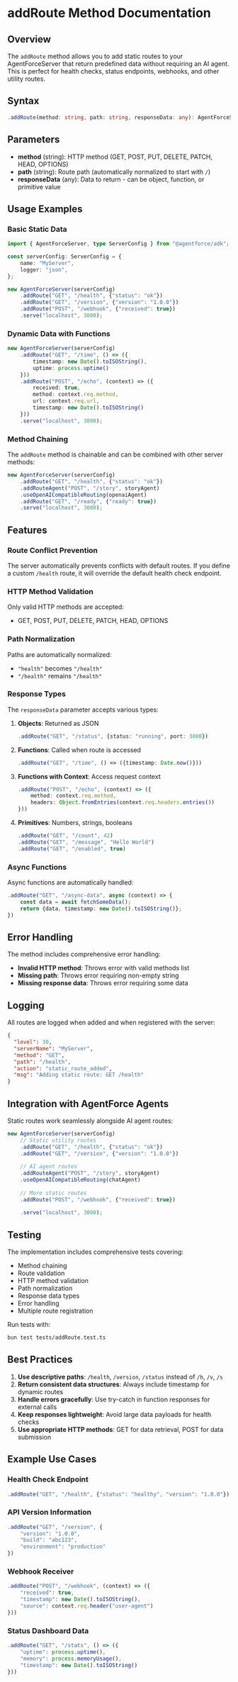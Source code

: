 # addRoute Method Documentation

## Overview

The `addRoute` method allows you to add static routes to your AgentForceServer that return predefined data without requiring an AI agent. This is perfect for health checks, status endpoints, webhooks, and other utility routes.

## Syntax

```typescript
.addRoute(method: string, path: string, responseData: any): AgentForceServer
```

## Parameters

- **method** (string): HTTP method (GET, POST, PUT, DELETE, PATCH, HEAD, OPTIONS)
- **path** (string): Route path (automatically normalized to start with `/`)
- **responseData** (any): Data to return - can be object, function, or primitive value

## Usage Examples

### Basic Static Data

```typescript
import { AgentForceServer, type ServerConfig } from "@agentforce/adk";

const serverConfig: ServerConfig = {
    name: "MyServer",
    logger: "json",
};

new AgentForceServer(serverConfig)
    .addRoute("GET", "/health", {"status": "ok"})
    .addRoute("GET", "/version", {"version": "1.0.0"})
    .addRoute("POST", "/webhook", {"received": true})
    .serve("localhost", 3000);
```

### Dynamic Data with Functions

```typescript
new AgentForceServer(serverConfig)
    .addRoute("GET", "/time", () => ({
        timestamp: new Date().toISOString(),
        uptime: process.uptime()
    }))
    .addRoute("POST", "/echo", (context) => ({
        received: true,
        method: context.req.method,
        url: context.req.url,
        timestamp: new Date().toISOString()
    }))
    .serve("localhost", 3000);
```

### Method Chaining

The `addRoute` method is chainable and can be combined with other server methods:

```typescript
new AgentForceServer(serverConfig)
    .addRoute("GET", "/health", {"status": "ok"})
    .addRouteAgent("POST", "/story", storyAgent)
    .useOpenAICompatibleRouting(openaiAgent)
    .addRoute("GET", "/ready", {"ready": true})
    .serve("localhost", 3000);
```

## Features

### Route Conflict Prevention

The server automatically prevents conflicts with default routes. If you define a custom `/health` route, it will override the default health check endpoint.

### HTTP Method Validation

Only valid HTTP methods are accepted:
- GET, POST, PUT, DELETE, PATCH, HEAD, OPTIONS

### Path Normalization

Paths are automatically normalized:
- `"health"` becomes `"/health"`
- `"/health"` remains `"/health"`

### Response Types

The `responseData` parameter accepts various types:

1. **Objects**: Returned as JSON
   ```typescript
   .addRoute("GET", "/status", {status: "running", port: 3000})
   ```

2. **Functions**: Called when route is accessed
   ```typescript
   .addRoute("GET", "/time", () => ({timestamp: Date.now()}))
   ```

3. **Functions with Context**: Access request context
   ```typescript
   .addRoute("POST", "/echo", (context) => ({
       method: context.req.method,
       headers: Object.fromEntries(context.req.headers.entries())
   }))
   ```

4. **Primitives**: Numbers, strings, booleans
   ```typescript
   .addRoute("GET", "/count", 42)
   .addRoute("GET", "/message", "Hello World")
   .addRoute("GET", "/enabled", true)
   ```

### Async Functions

Async functions are automatically handled:

```typescript
.addRoute("GET", "/async-data", async (context) => {
    const data = await fetchSomeData();
    return {data, timestamp: new Date().toISOString()};
})
```

## Error Handling

The method includes comprehensive error handling:

- **Invalid HTTP method**: Throws error with valid methods list
- **Missing path**: Throws error requiring non-empty string
- **Missing response data**: Throws error requiring some data

## Logging

All routes are logged when added and when registered with the server:

```json
{
  "level": 30,
  "serverName": "MyServer",
  "method": "GET",
  "path": "/health",
  "action": "static_route_added",
  "msg": "Adding static route: GET /health"
}
```

## Integration with AgentForce Agents

Static routes work seamlessly alongside AI agent routes:

```typescript
new AgentForceServer(serverConfig)
    // Static utility routes
    .addRoute("GET", "/health", {"status": "ok"})
    .addRoute("GET", "/version", {"version": "1.0.0"})
    
    // AI agent routes
    .addRouteAgent("POST", "/story", storyAgent)
    .useOpenAICompatibleRouting(chatAgent)
    
    // More static routes
    .addRoute("POST", "/webhook", {"received": true})
    
    .serve("localhost", 3000);
```

## Testing

The implementation includes comprehensive tests covering:
- Method chaining
- Route validation
- HTTP method validation
- Path normalization
- Response data types
- Error handling
- Multiple route registration

Run tests with:
```bash
bun test tests/addRoute.test.ts
```

## Best Practices

1. **Use descriptive paths**: `/health`, `/version`, `/status` instead of `/h`, `/v`, `/s`
2. **Return consistent data structures**: Always include timestamp for dynamic routes
3. **Handle errors gracefully**: Use try-catch in function responses for external calls
4. **Keep responses lightweight**: Avoid large data payloads for health checks
5. **Use appropriate HTTP methods**: GET for data retrieval, POST for data submission

## Example Use Cases

### Health Check Endpoint
```typescript
.addRoute("GET", "/health", {"status": "healthy", "version": "1.0.0"})
```

### API Version Information
```typescript
.addRoute("GET", "/version", {
    "version": "1.0.0",
    "build": "abc123",
    "environment": "production"
})
```

### Webhook Receiver
```typescript
.addRoute("POST", "/webhook", (context) => ({
    "received": true,
    "timestamp": new Date().toISOString(),
    "source": context.req.header("user-agent")
}))
```

### Status Dashboard Data
```typescript
.addRoute("GET", "/stats", () => ({
    "uptime": process.uptime(),
    "memory": process.memoryUsage(),
    "timestamp": new Date().toISOString()
}))
```
